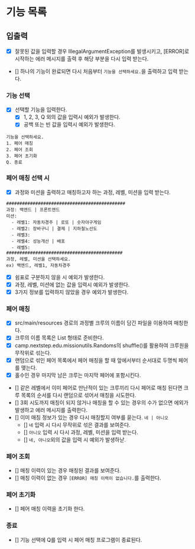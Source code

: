 # 기능 목록

## 입출력
- [x] 잘못된 값을 입력할 경우 IllegalArgumentException를 발생시키고, [ERROR]로 시작하는 에러 메시지를 출력 후 해당 부분을 다시 입력 받는다.
- [] 하나의 기능이 완료되면 다시 처음부터 `기능을 선택하세요.`을 출력하고 입력 받는다.

### 기능 선택
- [x] 선택할 기능을 입력한다.
  - [x] 1, 2, 3, Q 외의 값을 입력시 예외가 발생한다.
  - [x] 공백 또는 빈 값을 입력시 예외가 발생한다.
```agsl
기능을 선택하세요.
1. 페어 매칭
2. 페어 조회
3. 페어 초기화
Q. 종료
```

### 페어 매칭 선택 시
- [x] 과정와 미션을 출력하고 매칭하고자 하는 과정, 레벨, 미션을 입력 받는다.
```agsl
#############################################
과정: 백엔드 | 프론트엔드
미션:
  - 레벨1: 자동차경주 | 로또 | 숫자야구게임
  - 레벨2: 장바구니 | 결제 | 지하철노선도
  - 레벨3: 
  - 레벨4: 성능개선 | 배포
  - 레벨5: 
############################################
과정, 레벨, 미션을 선택하세요.
ex) 백엔드, 레벨1, 자동차경주
```
- [x] 쉼표로 구분하지 않을 시 예외가 발생한다.
- [x] 과정, 레벨, 미션에 없는 값을 입력시 예외가 발생한다.
- [x] 3가지 정보를 입력하지 않았을 경우 예외가 발생한다.

### 페어 매칭
- [x] src/main/resources 경로의 과정별 크루의 이름이 담긴 파일을 이용하여 매칭한다.
- [x] 크루의 이름 목록은 List<String> 형태로 준비한다.
- [x] camp.nextstep.edu.missionutils.Randoms의 shuffle()를 활용하여 크루원을 무작위로 섞는다.
- [x] 랜덤으로 섞인 페어 목록에서 페어 매칭을 할 때 앞에서부터 순서대로 두명씩 페어를 맺는다.
- [x] 홀수인 경우 마지막 남은 크루는 마지막 페어에 포함시킨다.
- [] 같은 레벨에서 이미 페어로 만난적이 있는 크루끼리 다시 페어로 매칭 된다면 크루 목록의 순서를 다시 랜덤으로 섞어서 매칭을 시도한다.
- [] 3회 시도까지 매칭이 되지 않거나 매칭을 할 수 있는 경우의 수가 없으면 에외가 발생하고 에러 메시지를 출력한다.
- [] 이미 매칭 정보가 있는 경우 다시 매칭할지 여부를 묻는다. `네 | 아니오`
  - [] `네` 입력 시 다시 무작위로 섞은 결과를 보여준다.
  - [] `아니오` 입력 시 다시 과정, 레벨, 미션을 입력 받는다.
  - [] `네, 아니오`외의 값을 입력 시 예외가 발생하낟.

### 페어 조회
- [] 매칭 이력이 있는 경우 매칭된 결과를 보여준다.
- [] 매칭 이력이 없는 경우 `[ERROR] 매칭 이력이 없습니다.`를 출력한다.

### 페어 초기화
- [] 페어 매칭 이력을 초기화 한다.

### 종료
- [] 기능 선택에 Q를 입력 시 페어 매칭 프로그램이 종료된다.

